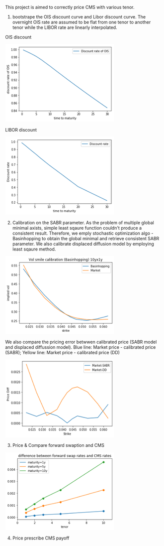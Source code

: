 This project is aimed to correctly price CMS with various tenor.

1. bootstrape the OIS discount curve and Libor discount curve. The overnight OIS rate are assumed to be flat from one tenor to another tenor while the LIBOR rate are linearly interpolated.

OIS discount

<img src="https://github.com/khorwei01/reinforcement/blob/master/image/OISdf.png" width="350" height="250">

LIBOR discount

<img src="https://github.com/khorwei01/reinforcement/blob/master/image/IRSdf.png" width="350" height="250">

2. Calibration on the SABR parameter. As the problem of multiple global minimal axists, simple least sqaure function couldn't produce a consistent result. Therefore, we emply stochastic optimization algo - Basinhopping to obtain the global minimal and retrieve consistent SABR parameter. We also calibrate displaced diffusion model by employing least sqaure method.

<img src="https://github.com/khorwei01/reinforcement/blob/master/image/10by1try.png" width="350" height="250">

We also compare the pricing error betwwen calibrated price (SABR model and displaced diffussion model). Blue line: Market price - calibrated price (SABR); Yellow line: Market price - calibrated price (DD)

<img src="https://github.com/khorwei01/reinforcement/blob/master/image/totalcom.png" width="350" height="250">

3. Price & Compare forward swaption and CMS

<img src="https://github.com/khorwei01/reinforcement/blob/master/image/diff.png" width="350" height="250">


4. Price prescribe CMS payoff
